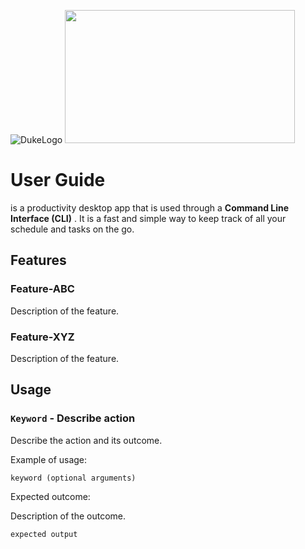 
![DukeLogo](https://user-images.githubusercontent.com/69495787/134464789-b4193e01-2537-41b2-b782-8abff7851e53.png) 
<img src="https://user-images.githubusercontent.com/69495787/134465925-5eaf528b-fdb8-48b3-a085-afd7dbf5450f.JPG" width="368" height="213">

# User Guide

    
is a productivity desktop app that is used through a **Command Line Interface (CLI)** . It is a fast and simple way to keep track of all your schedule and tasks on the go.

## Features 

### Feature-ABC

Description of the feature.

### Feature-XYZ

Description of the feature.

## Usage

### `Keyword` - Describe action

Describe the action and its outcome.

Example of usage: 

`keyword (optional arguments)`

Expected outcome:

Description of the outcome.

```
expected output
```
